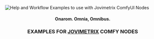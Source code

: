<picture>
  <source media="(prefers-color-scheme: dark)" srcset="res/logo-jovimetrix.png">
  <source media="(prefers-color-scheme: light)" srcset="res/logo-jovimetrix-light.png">
  <img alt="Help and Workflow Examples to use with Jovimetrix ComfyUI Nodes">
</picture>
<h4 align="center">Onarom. Omnia, Omnibus.</h4>
<h3><p align="center">EXAMPLES FOR <a href="https://github.com/amorano/Jovimetrix">JOVIMETRIX</a> COMFY NODES</p></h3>